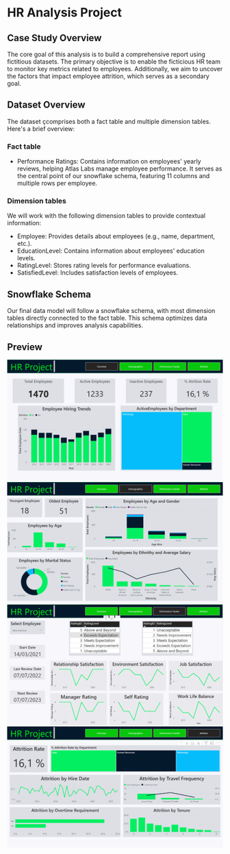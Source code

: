 # HR Analysis Project

## Case Study Overview
The core goal of this analysis is to build a comprehensive report using fictitious datasets. The primary objective is to enable the ficticious HR team to monitor key metrics related to employees. Additionally, we aim to uncover the factors that impact employee attrition, which serves as a secondary goal.

## Dataset Overview
The dataset çcomprises both a fact table and multiple dimension tables. Here's a brief overview:

### Fact table
- Performance Ratings: Contains information on employees' yearly reviews, helping Atlas Labs manage employee performance. It serves as the central point of our snowflake schema, featuring 11 columns and multiple rows per employee.

### Dimension tables
We will work with the following dimension tables to provide contextual information:
- Employee: Provides details about employees (e.g., name, department, etc.).
- EducationLevel: Contains information about employees' education levels.
- RatingLevel: Stores rating levels for performance evaluations.
- SatisfiedLevel: Includes satisfaction levels of employees.

## Snowflake Schema
Our final data model will follow a snowflake schema, with most dimension tables directly connected to the fact table. This schema optimizes data relationships and improves analysis capabilities.

## Preview
![HR_Analysis_Project_1](Images/HR_Analysis_Project_1.png)
![HR_Analysis_Project_2](Images/HR_Analysis_Project_2.png)
![HR_Analysis_Project_3](Images/HR_Analysis_Project_3.png)
![HR_Analysis_Project_4](Images/HR_Analysis_Project_4.png)
